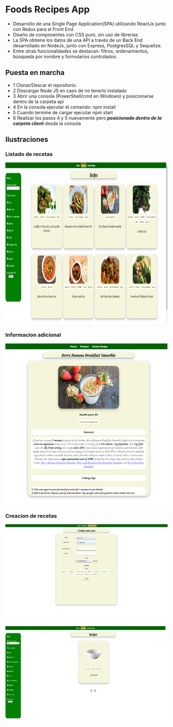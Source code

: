 # Foods Recipes App

* Desarrollo de una Single Page Application(SPA) utilizando ReactJs junto con Redux para el Front End.
* Diseño de componentes con CSS puro, sin uso de librerías
* La SPA obtiene los datos de una API a través de un Back End desarrollado en NodeJs, junto con Express, PostgresSQL y Sequelize.
* Entre otras funcionalidades se destacan: filtros, ordenamientos, búsqueda por nombre y formularios controlados.

## Puesta en marcha
* 1 Clonar/Descar el repositorio.
* 2 Descargar Node JS en caso de no tenerlo instalado
* 3 Abrir una consola (PowerShell/cmd en Windows) y posicionarse dentro de la carpeta api
* 4 En la consola ejecutar el comando: npm install
* 5 Cuando termine de cargar ejecutar npm start
* 6 Realizar los pasos 4 y 5 nuevamente pero ***posicionado dentro de la carpeta client*** desde la consola

## Ilustraciones
### Listado de recetas
<p align="center">
  <img height="500" src="https://raw.githubusercontent.com/SebaPrieto1/PI-foods/main/PI-Food-main/images/home.png" />
</p>

### Informacion adicional
<p align="left">
  <img height="500" src="https://raw.githubusercontent.com/SebaPrieto1/PI-foods/main/PI-Food-main/images/recipedetail.png" />
</p>

### Creacion de recetas

<p align="left">
  <img height="300" src="https://raw.githubusercontent.com/SebaPrieto1/PI-foods/main/PI-Food-main/images/create.png" />
</p>
<p align="left">
  <img height="300" src="https://raw.githubusercontent.com/SebaPrieto1/PI-foods/main/PI-Food-main/images/justemptydish.png" />
</p>




